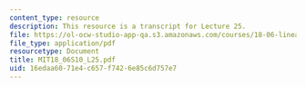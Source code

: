 ```yaml
---
content_type: resource
description: This resource is a transcript for Lecture 25.
file: https://ol-ocw-studio-app-qa.s3.amazonaws.com/courses/18-06-linear-algebra-spring-2010/16edaa6071e4c657f7426e85c6d757e7_MIT18_06S10_L25.pdf
file_type: application/pdf
resourcetype: Document
title: MIT18_06S10_L25.pdf
uid: 16edaa60-71e4-c657-f742-6e85c6d757e7
---
```

